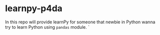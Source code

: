 # learnpy-p4da

In this repo will provide learnPy for someone that newbie in Python wanna try to learn Python using `pandas` module. `
